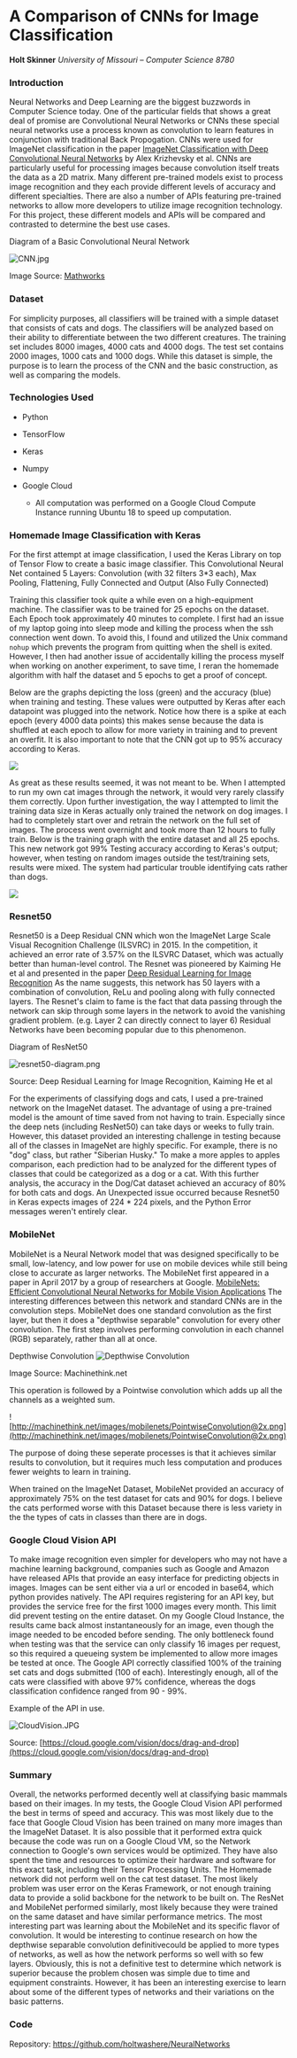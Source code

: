 # A Comparison of CNNs for Image Classification
**Holt Skinner**
*University of Missouri – Computer Science 8780*

### Introduction
Neural Networks and Deep Learning are the biggest buzzwords in Computer Science today. One of the particular fields that shows a great deal of promise are Convolutional Neural Networks or CNNs these special neural networks use a process known as convolution to learn features in conjunction with traditional Back Propogation. CNNs were used for ImageNet classification in the paper [ImageNet Classification with Deep Convolutional Neural Networks](https://www.cs.toronto.edu/~fritz/absps/imagenet.pdf) by Alex Krizhevsky et al. CNNs are particularly useful for processing images because convolution itself treats the data as a 2D matrix. Many different pre-trained models exist to process image recognition and they each provide different levels of accuracy and different specialties. There are also a number of APIs featuring pre-trained networks to allow more developers to utilize image recognition technology. For this project, these different models and APIs will be compared and contrasted to determine the best use cases.

Diagram of a Basic Convolutional Neural Network

![CNN.jpg](CNN.jpg)

Image Source: [Mathworks](https://www.mathworks.com/discovery/convolutional-neural-network.html)

### Dataset
For simplicity purposes, all classifiers will be trained with a simple dataset that consists of cats and dogs. The classifiers will be analyzed based on their ability to differentiate between the two different creatures. The training set includes 8000 images, 4000 cats and 4000 dogs. The test set contains 2000 images, 1000 cats and 1000 dogs. While this dataset is simple, the purpose is to learn the process of the CNN and the basic construction, as well as comparing the models.

### Technologies Used
* Python
* TensorFlow
* Keras
* Numpy

* Google Cloud
    - All computation was performed on a Google Cloud Compute Instance running Ubuntu 18 to speed up computation.

### Homemade Image Classification with Keras
For the first attempt at image classification, I used the Keras Library on top of Tensor Flow to create a basic image classifier. This Convolutional Neural Net contained 5 Layers: Convolution (with 32 filters 3*3 each), Max Pooling, Flattening, Fully Connected and Output (Also Fully Connected)

Training this classifier took quite a while even on a high-equipment machine. The classifier was to be trained for 25 epochs on the dataset. Each Epoch took approximately 40 minutes to complete. I first had an issue of my laptop going into sleep mode and killing the process when the ssh connection went down. To avoid this, I found and utilized the Unix command `nohup` which prevents the program from quitting when the shell is exited. However, I then had another issue of accidentally killing the process myself when working on another experiment, to save time, I reran the homemade algorithm with half the dataset and 5 epochs to get a proof of concept.

Below are the graphs depicting the loss (green) and the accuracy (blue) when training and testing. These values were outputted by Keras after each datapoint was plugged into the network. Notice how there is a spike at each epoch (every 4000 data points) this makes sense because the data is shuffled at each epoch to allow for more variety in training and to prevent an overfit. It is also important to note that the CNN got up to 95% accuracy according to Keras.

![](./training_acc_&_loss.jpg)

As great as these results seemed, it was not meant to be. When I attempted to run my own cat images through the network, it would very rarely classify them correctly. Upon further investigation, the way I attempted to limit the training data size in Keras actually only trained the network on dog images. I had to completely start over and retrain the network on the full set of images. The process went overnight and took more than 12 hours to fully train. Below is the training graph with the entire dataset and all 25 epochs. This new network got 99% Testing accuracy according to Keras's output; however, when testing on random images outside the test/training sets, results were mixed. The system had particular trouble identifying cats rather than dogs.

![](./training_acc_25.jpg)


### Resnet50

Resnet50 is a Deep Residual CNN which won the ImageNet Large Scale Visual Recognition Challenge (ILSVRC) in 2015. In the competition, it achieved an error rate of 3.57% on the ILSVRC Dataset, which was actually better than human-level control. The Resnet was pioneered by Kaiming He et al and presented in the paper [Deep Residual Learning for Image Recognition](https://arxiv.org/abs/1512.03385) As the name suggests, this network has 50 layers with a combination of convolution, ReLu and pooling along with fully connected layers. The Resnet's claim to fame is the fact that data passing through the network can skip through some layers in the network to avoid the vanishing gradient problem. (e.g. Layer 2 can directly connect to layer 6) Residual Networks have been becoming popular due to this phenomenon.

Diagram of ResNet50

![resnet50-diagram.png](resnet50-diagram.png)

Source: Deep Residual Learning for Image Recognition, Kaiming He et al

For the experiments of classifying dogs and cats, I used a pre-trained network on the ImageNet dataset. The advantage of using a pre-trained model is the amount of time saved from not having to train. Especially since the deep nets (including ResNet50) can take days or weeks to fully train. However, this dataset provided an interesting challenge in testing because all of the classes in ImageNet are highly specific. For example, there is no "dog" class, but rather "Siberian Husky." To make a more apples to apples comparison, each prediction had to be analyzed for the different types of classes that could be categorized as a dog or a cat. With this further analysis, the accuracy in the Dog/Cat dataset achieved an accuracy of 80% for both cats and dogs. An Unexpected issue occurred because Resnet50 in Keras expects images of 224 * 224 pixels, and the Python Error messages weren't entirely clear.

### MobileNet
MobileNet is a Neural Network model that was designed specifically to be small, low-latency, and low power for use on mobile devices while still being close to accurate as larger networks. The MobileNet first appeared in a paper in April 2017 by a group of researchers at Google. [MobileNets: Efficient Convolutional Neural Networks for Mobile Vision Applications](https://arxiv.org/abs/1704.04861) The interesting differences between this network and standard CNNs are in the convolution steps. MobileNet does one standard convolution as the first layer, but then it does a "depthwise separable" convolution for every other convolution. The first step involves performing convolution in each channel (RGB) separately, rather than all at once.

Depthwise Convolution
![Depthwise Convolution](http://machinethink.net/images/mobilenets/DepthwiseConvolution@2x.png)

Image Source: Machinethink.net

This operation is followed by a Pointwise convolution which adds up all the channels as a weighted sum.

![http://machinethink.net/images/mobilenets/PointwiseConvolution@2x.png](http://machinethink.net/images/mobilenets/PointwiseConvolution@2x.png)

The purpose of doing these seperate processes is that it achieves similar results to convolution, but it requires much less computation and produces fewer weights to learn in training.

When trained on the ImageNet Dataset, MobileNet provided an accuracy of approximately 75% on the test dataset for cats and 90% for dogs. I believe the cats performed worse with this Dataset because there is less variety in the the types of cats in classes than there are in dogs.

### Google Cloud Vision API
To make image recognition even simpler for developers who may not have a machine learning background, companies such as Google and Amazon have released APIs that provide an easy interface for predicting objects in images. Images can be sent either via a url or encoded in base64, which python provides natively. The API requires registering for an API key, but provides the service free for the first 1000 images every month. This limit did prevent testing on the entire dataset. On my Google Cloud Instance, the results came back almost instantaneously for an image, even though the image needed to be encoded before sending. The only bottleneck found when testing was that the service can only classify 16 images per request, so this required a queueing system be implemented to allow more images be tested at once. The Google API correctly classified 100% of the training set cats and dogs submitted (100 of each). Interestingly enough, all of the cats were classified with above 97% confidence, whereas the dogs classification confidence ranged from 90 - 99%.

Example of the API in use.

![CloudVision.JPG](CloudVision.JPG)

Source: [https://cloud.google.com/vision/docs/drag-and-drop](https://cloud.google.com/vision/docs/drag-and-drop)

### Summary

Overall, the networks performed decently well at classifying basic mammals based on their images. In my tests, the Google Cloud Vision API performed the best in terms of speed and accuracy. This was most likely due to the face that Google Cloud Vision has been trained on many more images than the ImageNet Dataset. It is also possible that it performed extra quick because the code was run on a Google Cloud VM, so the Network connection to Google's own services would be optimized. They have also spent the time and resources to optimize their hardware and software for this exact task, including their Tensor Processing Units. The Homemade network did not perform well on the cat test dataset. The most likely problem was user error on the Keras Framework, or not enough training data to provide a solid backbone for the network to be built on. The ResNet and MobileNet performed similarly, most likely because they were trained on the same dataset and have similar performance metrics. The most interesting part was learning about the MobileNet and its specific flavor of convolution. It would be interesting to continue research on how the depthwise separable convolution  definitivecould be applied to more types of networks, as well as how the network performs so well with so few layers. Obviously, this is not a definitive test to determine which network is superior because the problem chosen was simple due to time and equipment constraints. However, it has been an interesting exercise to learn about some of the different types of networks and their variations on the basic patterns.

### Code

Repository: https://github.com/holtwashere/NeuralNetworks

